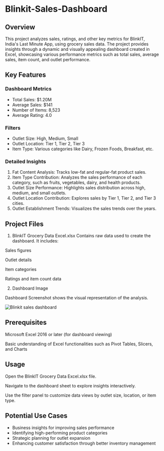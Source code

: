 # Blinkit-Sales-Dashboard

## Overview
This project analyzes sales, ratings, and other key metrics for BlinkIT, India's Last Minute App, using grocery sales data. The project provides insights through a dynamic and visually appealing dashboard created in Excel, showcasing various performance metrics such as total sales, average sales, item count, and outlet performance.


## Key Features
### Dashboard Metrics
* Total Sales: $1.20M
* Average Sales: $141
* Number of Items: 8,523
* Average Rating: 4.0
### Filters
* Outlet Size: High, Medium, Small
* Outlet Location: Tier 1, Tier 2, Tier 3
* Item Type: Various categories like Dairy, Frozen Foods, Breakfast, etc.
### Detailed Insights
1. Fat Content Analysis: Tracks low-fat and regular-fat product sales.
2. Item Type Contribution: Analyzes the sales performance of each category, such as fruits, vegetables, dairy, and health products.
3. Outlet Size Performance: Highlights sales distribution across high, medium, and small outlets.
4. Outlet Location Contribution: Explores sales by Tier 1, Tier 2, and Tier 3 cities.
5. Outlet Establishment Trends: Visualizes the sales trends over the years.
## Project Files
1. BlinkIT Grocery Data Excel.xlsx
Contains raw data used to create the dashboard. It includes:

Sales figures  

Outlet details

Item categories

Ratings and item count data

2. Dashboard Image
   
Dashboard Screenshot shows the visual representation of the analysis.







![Blinkit sales dashboard](https://github.com/user-attachments/assets/04f57a12-a097-4503-bd3e-f2438664efa7)










## Prerequisites
Microsoft Excel 2016 or later (for dashboard viewing)

Basic understanding of Excel functionalities such as Pivot Tables, Slicers, and Charts
## Usage
Open the BlinkIT Grocery Data Excel.xlsx file.

Navigate to the dashboard sheet to explore insights interactively.

Use the filter panel to customize data views by outlet size, location, or item type.

## Potential Use Cases
* Business insights for improving sales performance
* Identifying high-performing product categories
* Strategic planning for outlet expansion
* Enhancing customer satisfaction through better inventory management


